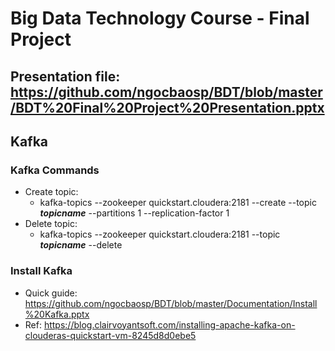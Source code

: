 # Big Data Technology Course - Final Project
## Presentation file: https://github.com/ngocbaosp/BDT/blob/master/BDT%20Final%20Project%20Presentation.pptx



## Kafka
### Kafka Commands
- Create topic:
  - kafka-topics --zookeeper quickstart.cloudera:2181 --create --topic ***topicname*** --partitions 1 --replication-factor 1
- Delete topic:
  - kafka-topics --zookeeper quickstart.cloudera:2181 --topic ***topicname*** --delete
### Install Kafka 
- Quick guide: https://github.com/ngocbaosp/BDT/blob/master/Documentation/Install%20Kafka.pptx
- Ref: https://blog.clairvoyantsoft.com/installing-apache-kafka-on-clouderas-quickstart-vm-8245d8d0ebe5
